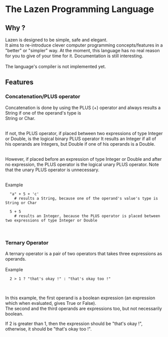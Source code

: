 # The Lazen Programming Language

<h2>Why ?</h2>
Lazen is designed to be simple, safe and elegant.<br>
It aims to re-introduce clever computer programming concepts/features in a "better" or "simpler" way.
At the moment, this language has no real reason for you to give of your time for it. Documentation is still interesting.
<br><br>
The language's compiler is not implemented yet.<br>

<h2>Features</h2>
<h3>Concatenation/PLUS operator</h3>
Concatenation is done by using the PLUS (+) operator and always results a String if one of the operand's type is<br>String or Char.<br><br>

If not, the PLUS operator, if placed between two expressions of type Integer or Double, is the logical binary PLUS operator It results an Integer if all of his operands are Integers, but Double if one of his operands is a Double.<br><br>

However, if placed before an expression of type Integer or Double and after no expression, the PLUS operator is the logical unary PLUS operator. Note that the unary PLUS operator is unnecessary.
<br><br>

Example

```
  "a" + 5 + 'c'
    # results a String, because one of the operand's value's type is String or Char
  
  5 + 5
    # results an Integer, because the PLUS operator is placed between two expressions of type Integer or Double
```
<br>

<h3>Ternary Operator</h3>
A ternary operator is a pair of two operators that takes three expressions as operands.
<br><br>
Example

```
  2 > 1 ? "that's okay !" : "that's okay too !"
```
<br>

In this example, the first operand is a boolean expression (an expression which when evaluated, gives True or False).<br>
The second and the third operands are expressions too, but not necessarily boolean.

If 2 is greater than 1, then the expression should be "that's okay !", otherwise, it should be "that's okay too !".
